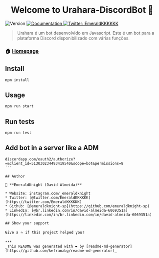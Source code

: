 <h1 align="center">Welcome to Urahara-DiscordBot 🤖</h1>
<p>
  <img alt="Version" src="https://img.shields.io/badge/version-1.0.1-blue.svg?cacheSeconds=2592000" />
  <a href="https://github.com/emeraldknight-sp/Urahara-DiscordBot" target="_blank">
    <img alt="Documentation" src="https://img.shields.io/badge/documentation-yes-brightgreen.svg" />
  </a>
  <a href="https://twitter.com/EmeraldKKKKKK" target="_blank">
    <img alt="Twitter: EmeraldKKKKKK" src="https://img.shields.io/twitter/follow/EmeraldKKKKKK.svg?style=social" />
  </a>
</p>

> Urahara é um bot desenvolvido em Javascript. Este é um bot para a plataforma Discord disponibilizado com várias funções.

### 🏠 [Homepage](https://github.com/emeraldknight-sp/Urahara-DiscordBot)

## Install

```sh
npm install
```

## Usage

```sh
npm run start
```

## Run tests

```sh
npm run test
```

## Add bot in a server like a ADM

```
discordapp.com/oauth2/authorize?=&client_id=513030234493419540&scope=bot&permissions=8
´´´

## Author

👤 **EmeraldKnight (David Almeida)**

* Website: instagram.com/_emeraldknight
* Twitter: [@twitter.com/EmeraldKKKKKK](https://twitter.com/EmeraldKKKKKK)
* Github: [@emeraldknight-sp](https://github.com/emeraldknight-sp)
* LinkedIn: [@br.linkedin.com/in/david-almeida-6069351a](https://linkedin.com/in/br.linkedin.com/in/david-almeida-6069351a)

## Show your support

Give a ⭐️ if this project helped you!

***
_This README was generated with ❤️ by [readme-md-generator](https://github.com/kefranabg/readme-md-generator)_
```
